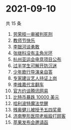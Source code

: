 # 2021-09-10

共 15 条

<!-- BEGIN ZHIHUSEARCH -->
<!-- 最后更新时间 Fri Sep 10 2021 12:10:34 GMT+0800 (China Standard Time) -->
1. [劳荣枝一审被判死刑](https://www.zhihu.com/search?q=劳荣枝)
1. [教师节快乐](https://www.zhihu.com/search?q=教师节)
1. [李银河谈勇敢](https://www.zhihu.com/search?q=李银河)
1. [张继科没有主角光环](https://www.zhihu.com/search?q=张继科)
1. [杭州亚运会电竞项目公布](https://www.zhihu.com/search?q=亚运会)
1. [过半学生可解开防沉迷](https://www.zhihu.com/search?q=防沉迷)
1. [少年歌行导演亲自答](https://www.zhihu.com/search?q=少年歌行)
1. [专家建议艺人持证上岗](https://www.zhihu.com/search?q=艺人持证上岗)
1. [李维嘉代言翻车](https://www.zhihu.com/search?q=李维嘉)
1. [官方约谈腾讯网易](https://www.zhihu.com/search?q=腾讯网易)
1. [比特币暴跌 10000 美元](https://www.zhihu.com/search?q=比特币暴跌)
1. [哈利波特魔法觉醒](https://www.zhihu.com/search?q=哈利波特魔法觉醒)
1. [残奥健儿被授予五四奖章](https://www.zhihu.com/search?q=残奥健儿)
1. [济南整形医院老板殴打顾客](https://www.zhihu.com/search?q=济南整形医院)
1. [苹果发布会邀请函](https://www.zhihu.com/search?q=苹果发布会)
<!-- END ZHIHUSEARCH -->
